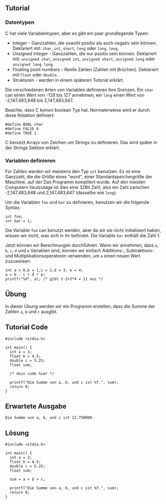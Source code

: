 Tutorial
--------

### Datentypen

C hat viele Variablentypen, aber es gibt ein paar grundlegende Typen:

* Integer - Ganzzahlen, die sowohl positiv als auch negativ sein können. Deklariert mit: `char`, `int`, `short`, `long` oder `long long`.
* Unsigned Integer - Ganzzahlen, die nur positiv sein können. Deklariert mit: `unsigned char`, `unsigned int`, `unsigned short`, `unsigned long` oder `unsigned long long`.
* Floating point numbers - Reelle Zahlen (Zahlen mit Brüchen). Deklariert mit:`float` oder `double`.
* Strukturen - werden in einem späteren Tutorial erklärt.

Die verschiedenen Arten von Variablen definieren ihre Grenzen. Ein `char` can einen Wert von -128 bis 127 annehmen, ein `long` einen Wert von -2,147,483,648 bis 2,147,483,647.

Beachte, dass C _keinen_ boolean Typ hat. Normalerweise wird er durch diese Notation definiert:

    #define BOOL char
    #define FALSE 0
    #define TRUE 1

C benutzt Arrays von Zeichen um Strings zu definieren. Das wird später in der Strings Sektion erklärt.

### Variablen definieren

Für Zahlen werden wir meistens den Typ `int` benutzen. Es ist eine Ganzzahl, die die Größe eines "word", einer Standardspeichergröße der Maschine, auf der 
Das Programm kompiliert wurde. Auf den meisten Computern heutzutage ist dies eine 32Bit Zahl, also ein Zahl zwischen -2,147,483,648 und 2,147,483,647 (dasselbe wie `long`).

Um die Variablen `foo` und `bar` zu definieren, benutzen wir die folgende Syntax:

    int foo;
    int bar = 1;

Die Variable `foo` can benutzt werden, aber da wir sie nicht initialisiert haben, wissen wir nicht, was sich in ihr befindet. Die Variable `bar` enthält die Zahl 1.

Jetzt können wir Berechnungen durchführen. Wenn wir annehmen, dass `a`, `b`, `c`, `d` und `e` Variablen sind, können wir einfach Additions-, Subtraktions- und Multiplikationsoperatoren
verwenden, um `a` einen neuen Wert zuzuweisen:

    int a = 0,b = 1,c = 2,d = 3, e = 4;
    a = b - c + d * e;
    printf("%d", a); /* gibt 1-2+3*4 = 11 aus */

Übung
-----

In dieser Übung werden wir ein Programm erstellen, dass die Summe der Zahlen `a`, `b` und `c` ausgibt.

Tutorial Code
-------------

    #include <stdio.h>

    int main() {
      int a = 3;
      float b = 4.5;
      double c = 5.25;
      float sum;

      /* dein code hier */

      printf("Die Summe von a, b, und c ist %f.", sum);
      return 0;
    }

Erwartete Ausgabe
-----------------
    Die Summe von a, b, und c ist 12.750000.

Lösung
------
    #include <stdio.h>

    int main() {
      int a = 3;
      float b = 4.5;
      double c = 5.25;
      float sum;

      sum = a + b + c;

      printf("Die Summe von a, b, und c ist %f.", sum);
      return 0;
    }
